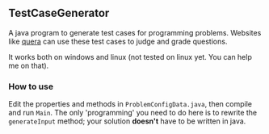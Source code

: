 ## TestCaseGenerator
A java program to generate test cases for programming problems. Websites like [quera](https://quera.ir/) can use these test cases to judge and grade questions.

It works both on windows and linux (not tested on linux yet. You can help me on that).

### How to use

Edit the properties and methods in `ProblemConfigData.java`, then compile and run `Main`.
The only 'programming' you need to do here is to rewrite the `generateInput` method; your solution **doesn't** have to be written in java.
